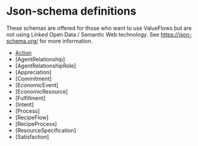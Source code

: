 # Json-schema definitions

These schemas are offered for those who want to use ValueFlows but are not using Linked Open Data / Semantic Web technology.  See https://json-schema.org/ for more information.

* [Action](specification/Action.md)
* [AgentRelationship]
* [AgentRelationshipRole]
* [Appreciation]
* [Commitment]
* [EconomicEvent]
* [EconomicResource]
* [Fulfillment]
* [Intent]
* [Process]
* [RecipeFlow]
* [RecipeProcess]
* [ResourceSpecification]
* [Satisfaction]
